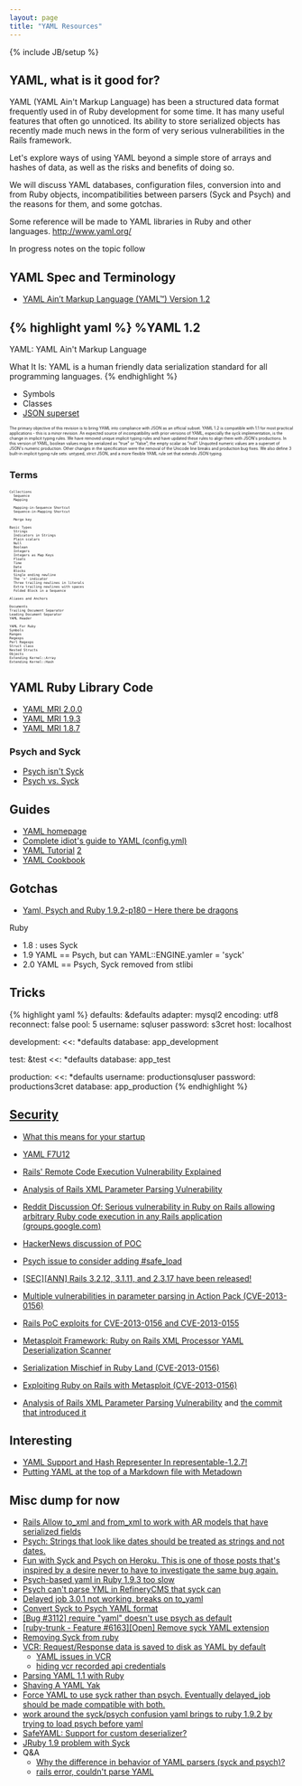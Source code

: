 ```yaml
---
layout: page
title: "YAML Resources"
---
```

{% include JB/setup %}

<section class="content">

## YAML, what is it good for?

YAML (YAML Ain't Markup Language)  has been a structured data format frequently used in of Ruby development for some time.  It has many useful features that often go unnoticed.  Its ability to store serialized objects has recently made much news in the form of very serious vulnerabilities in the Rails framework. 

Let's explore ways of using YAML beyond a simple store of arrays and hashes of data, as well as the risks and benefits of doing so.  

We will discuss YAML databases, configuration files, conversion into and from Ruby objects, incompatibilities between parsers (Syck and Psych) and the reasons for them, and some gotchas.   

Some reference will be made to YAML libraries in Ruby and other languages.  http://www.yaml.org/

In progress notes on the topic follow

## YAML Spec and Terminology

* [YAML Ain’t Markup Language (YAML™) Version 1.2](http://yaml.org/spec/1.2/spec.html)

{% highlight yaml %}
%YAML 1.2
---
YAML: YAML Ain't Markup Language

What It Is: YAML is a human friendly data serialization
  standard for all programming languages.
{% endhighlight %}

* Symbols
* Classes
* [JSON superset](http://yaml.org/spec/1.2/spec.html#id2759572)

<span style="font-size: 0.5em;">
The primary objective of this revision is to bring YAML into compliance with JSON as an official subset. YAML 1.2 is compatible with 1.1 for most practical applications - this is a minor revision. An expected source of incompatibility with prior versions of YAML, especially the syck implementation, is the change in implicit typing rules. We have removed unique implicit typing rules and have updated these rules to align them with JSON's productions. In this version of YAML, boolean values may be serialized as “true” or “false”; the empty scalar as “null”. Unquoted numeric values are a superset of JSON's numeric production. Other changes in the specification were the removal of the Unicode line breaks and production bug fixes. We also define 3 built-in implicit typing rule sets: untyped, strict JSON, and a more flexible YAML rule set that extends JSON typing.
</span>

###  Terms

<div style="font-size: 0.5em;">

    Collections
      Sequence
      Mapping

      Mapping-in-Sequence Shortcut
      Sequence-in-Mapping Shortcut

      Merge key

    Basic Types
      Strings
      Indicators in Strings
      Plain scalars
      Null
      Boolean
      Integers
      Integers as Map Keys
      Floats
      Time
      Date
      Blocks
      Single ending newline
      The '+' indicator
      Three trailing newlines in literals
      Extra trailing newlines with spaces
      Folded Block in a Sequence

    Aliases and Anchors

    Documents
    Trailing Document Separator
    Leading Document Separator
    YAML Header

    YAML For Ruby
    Symbols
    Ranges
    Regexps
    Perl Regexps
    Struct class
    Nested Structs
    Objects
    Extending Kernel::Array
    Extending Kernel::Hash

</div>

## YAML Ruby Library Code

* [YAML MRI 2.0.0](https://github.com/ruby/ruby/blob/v2_0_0_0/lib/yaml.rb)
* [YAML MRI 1.9.3](https://github.com/ruby/ruby/blob/v1_9_3_392/lib/yaml.rb)
* [YAML MRI 1.8.7](https://github.com/ruby/ruby/blob/v1_8_7_371/lib/yaml.rb)

### Psych and Syck

* [Psych isn't Syck](http://blog.tddium.com/2011/12/01/psych-isnt-syck/)
* [Psych vs. Syck](http://docs.tddium.com/troubleshooting/step-by-step-troubleshooting-guide/psych-vs-syck-yaml-parsing/)

## Guides

* [YAML homepage](http://yaml.org/)
* [Complete idiot's guide to YAML (config.yml)](http://dev.bukkit.org/server-mods/craftirc/pages/complete-idiots-guide-to-yaml-config-yml/)
* [YAML Tutorial](http://rhnh.net/2011/01/31/yaml-tutorial) [2](http://ess.khhq.net/wiki/YAML_Tutorial)
* [YAML Cookbook](http://yaml.org/YAML_for_ruby.html)

## Gotchas

* [Yaml, Psych and Ruby 1.9.2-p180 – Here there be dragons](http://pivotallabs.com/yaml-psych-and-ruby-1-9-2-p180-here-there-be-dragons/)

Ruby

* 1.8 : uses Syck
* 1.9 YAML == Psych, but can YAML::ENGINE.yamler = 'syck'
* 2.0 YAML == Psych, Syck removed from stlibi

## Tricks

{% highlight yaml %}
defaults: &defaults
  adapter: mysql2
  encoding: utf8
  reconnect: false
  pool: 5
  username: sqluser
  password: s3cret
  host: localhost

development:
  <<: *defaults
  database: app_development

test: &test
  <<: *defaults
  database: app_test

production:
  <<: *defaults
  username: productionsqluser
  password: productions3cret
  database: app_production
{% endhighlight %}



## [Security](/2013/03/20/yaml-and-security-in-ruby/)

* [What this means for your startup](http://www.kalzumeus.com/2013/01/31/what-the-rails-security-issue-means-for-your-startup/)
* [YAML F7U12](http://tenderlovemaking.com/2013/02/06/yaml-f7u12.html)
* [Rails' Remote Code Execution Vulnerability Explained
](http://blog.codeclimate.com/blog/2013/01/10/rails-remote-code-execution-vulnerability-explained/)
* [Analysis of Rails XML Parameter Parsing Vulnerability](http://www.insinuator.net/2013/01/rails-yaml/)
* [Reddit Discussion Of: Serious vulnerability in Ruby on Rails allowing arbitrary Ruby code execution in any Rails application  (groups.google.com)
](http://www.reddit.com/r/netsec/comments/167c11/serious_vulnerability_in_ruby_on_rails_allowing/)
* [HackerNews discussion of POC](https://news.ycombinator.com/item?id=5028270)

* [Psych issue to consider adding #safe_load](https://github.com/tenderlove/psych/issues/119#issuecomment-12875715)
* [[SEC][ANN] Rails 3.2.12, 3.1.11, and 2.3.17 have been released!](http://weblog.rubyonrails.org/2013/2/11/SEC-ANN-Rails-3-2-12-3-1-11-and-2-3-17-have-been-released/)
* [Multiple vulnerabilities in parameter parsing in Action Pack (CVE-2013-0156)
](https://groups.google.com/forum/?fromgroups=#!topic/rubyonrails-security/61bkgvnSGTQ)
* [Rails PoC exploits for CVE-2013-0156 and CVE-2013-0155](http://ronin-ruby.github.com/blog/2013/01/09/rails-pocs.html)
* [Metasploit Framework: Ruby on Rails XML Processor YAML Deserialization Scanner](https://github.com/rapid7/metasploit-framework/blob/master/modules/auxiliary/scanner/http/rails_xml_yaml_scanner.rb)
* [Serialization Mischief in Ruby Land (CVE-2013-0156)](https://community.rapid7.com/community/metasploit/blog/2013/01/09/serialization-mischief-in-ruby-land-cve-2013-0156)
* [Exploiting Ruby on Rails with Metasploit (CVE-2013-0156)
](https://community.rapid7.com/community/metasploit/blog/2013/01/10/exploiting-ruby-on-rails-with-metasploit-cve-2013-0156)
* [Analysis of Rails XML Parameter Parsing Vulnerability](http://www.insinuator.net/2013/01/rails-yaml/) and [the commit that introduced it](https://github.com/rails/rails/commit/27ba5edef1c4264a8d1c0e54675723d37a391dd8#L5R133)


## Interesting

* [YAML Support and Hash Representer In representable-1.2.7!](http://nicksda.apotomo.de/2012/10/yaml-support-and-hash-representer-in-representable-1-2-7/)
* [Putting YAML at the top of a Markdown file with Metadown](http://rubydoc.info/github/steveklabnik/metadown/master/file/README.md)

## Misc dump for now

* [Rails Allow to_xml and from_xml to work with AR models that have serialized fields](http://web.archive.org/web/20071218105822/http://dev.rubyonrails.org/ticket/7502)
* [Psych: Strings that look like dates should be treated as strings and not dates.](https://github.com/ruby/ruby/commit/9f688d53c2b5af5960d1e8d8fb09b26aa9d8b5f9)
* [Fun with Syck and Psych on Heroku. This is one of those posts that's inspired by a desire never to have to investigate the same bug again.](http://effectif.com/ruby-on-rails/syck-and-psych-yaml-parsers-on-heroku)
* [Psych-based yaml in Ruby 1.9.3 too slow](https://github.com/tenderlove/psych/issues/84)
* [Psych can't parse YML in RefineryCMS that syck can](https://github.com/tenderlove/psych/issues/10)
* [Delayed job 3.0.1 not working, breaks on to_yaml](https://github.com/collectiveidea/delayed_job/issues/350)
* [Convert Syck to Psych YAML format](http://darwinweb.net/articles/convert-syck-to-psych-yaml-format)
* [[Bug #3112] require "yaml" doesn't use psych as default](http://www.ruby-forum.com/topic/207565)
* [[ruby-trunk - Feature #6163][Open] Remove syck YAML extension](http://www.ruby-forum.com/topic/3869916)
* [Removing Syck from ruby](http://www.ruby-forum.com/topic/204389)
* [VCR: Request/Response data is saved to disk as YAML by default](https://www.relishapp.com/vcr/vcr/v/2-0-0-beta2/docs/cassettes/cassette-format#request/response-data-is-saved-to-disk-as-yaml-by-default)
  * [YAML issues in VCR](http://myronmars.to/n/dev-blog/2011/11/cassettes-in-vcr-2-0)
  * [hiding vcr recorded api credentials](https://github.com/mislav/movieapp/blob/28897b1afe56bea40c05e418ddaf3aad1deaf2ca/spec/support/vcr.rb#L134-L136)
* [Parsing YAML 1.1 with Ruby](http://www.opinionatedprogrammer.com/2011/04/parsing-yaml-1-1-with-ruby/)
* [Shaving A YAML Yak](http://blog.rubygems.org/2011/08/31/shaving-the-yaml-yak.html)
* [Force YAML to use syck rather than psych. Eventually delayed_job should be made compatible with both.](https://github.com/collectiveidea/delayed_job/commit/cbb4060)
* [work around the syck/psych confusion yaml brings to ruby 1.9.2 by trying to load psych before yaml](https://github.com/ahoward/systemu/pull/7)
* [SafeYAML: Support for custom deserializer?](https://github.com/dtao/safe_yaml/issues/21)
* [JRuby 1.9 problem with Syck](https://github.com/padrino/padrino-framework/issues/649)
* Q&A
  * [Why the difference in behavior of YAML parsers (syck and psych)?](http://stackoverflow.com/questions/8763498/why-the-difference-in-behavior-of-yaml-parsers-syck-and-psych)
  * [rails error, couldn't parse YAML](http://stackoverflow.com/questions/4980877/rails-error-couldnt-parse-yaml)

</section>
